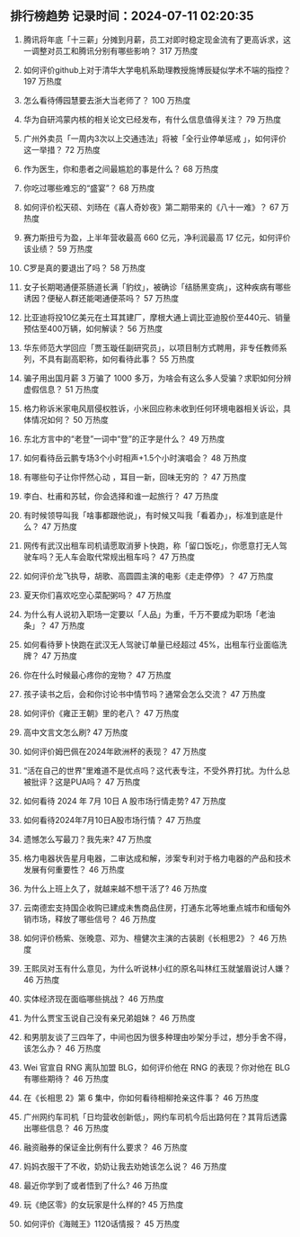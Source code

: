 
## 排行榜趋势 记录时间：2024-07-11 02:20:35
  
  1. 腾讯将年底「十三薪」分摊到月薪，员工对即时稳定现金流有了更高诉求，这一调整对员工和腾讯分别有哪些影响？ 317 万热度
    
  2. 如何评价github上对于清华大学电机系助理教授施博辰疑似学术不端的指控？ 197 万热度
    
  3. 怎么看待傅园慧要去浙大当老师了？ 100 万热度
    
  4. 华为自研鸿蒙内核的相关论文已经发布，有什么信息值得关注？ 79 万热度
    
  5. 广州外卖员「一周内3次以上交通违法」将被「全行业停单惩戒 」，如何评价这一举措？ 72 万热度
    
  6. 作为医生，你和患者之间最尴尬的事是什么？ 68 万热度
    
  7. 你吃过哪些难忘的“盛宴”？ 68 万热度
    
  8. 如何评价松天硕、刘旸在《喜人奇妙夜》第二期带来的《八十一难》？ 67 万热度
    
  9. 赛力斯扭亏为盈，上半年营收最高 660 亿元，净利润最高 17 亿元，如何评价该业绩？ 59 万热度
    
  10. C罗是真的要退出了吗？ 58 万热度
    
  11. 女子长期喝通便茶肠道长满「豹纹」，被确诊「结肠黑变病」，这种疾病有哪些诱因？便秘人群还能喝通便茶吗？ 57 万热度
    
  12. 比亚迪将投10亿美元在土耳其建厂，摩根大通上调比亚迪股价至440元、销量预估至400万辆，如何解读？ 56 万热度
    
  13. 华东师范大学回应「贾玉璇任副研究员」，以项目制方式聘用，非专任教师系列，不具有副高职称，如何看待此事？ 55 万热度
    
  14. 骗子用出国月薪 3 万骗了 1000 多万，为啥会有这么多人受骗？求职如何分辨虚假信息？ 51 万热度
    
  15. 格力称诉米家电风扇侵权胜诉，小米回应称未收到任何环境电器相关诉讼，具体情况如何？ 50 万热度
    
  16. 东北方言中的“老登”一词中“登”的正字是什么？ 49 万热度
    
  17. 如何看待岳云鹏专场3个小时相声+1.5个小时演唱会？ 48 万热度
    
  18. 有哪些句子让你怦然心动 ，耳目一新，回味无穷的 ？ 47 万热度
    
  19. 李白、杜甫和苏轼，你会选择和谁一起旅行？ 47 万热度
    
  20. 有时候领导叫我「啥事都跟他说」，有时候又叫我「看着办」，标准到底是什么？ 47 万热度
    
  21. 网传有武汉出租车司机请愿取消萝卜快跑，称「留口饭吃」，你愿意打无人驾驶车吗？无人车会取代常规出租车吗？ 47 万热度
    
  22. 如何评价龙飞执导，胡歌、高圆圆主演的电影《走走停停》？ 47 万热度
    
  23. 夏天你们喜欢吃空心菜配粥吗？ 47 万热度
    
  24. 为什么有人说初入职场一定要以「人品」为重，千万不要成为职场「老油条」？ 47 万热度
    
  25. 如何看待萝卜快跑在武汉无人驾驶订单量已经超过 45%，出租车行业面临洗牌？ 47 万热度
    
  26. 你在什么时候最心疼你的宠物？ 47 万热度
    
  27. 孩子读书之后，会和你讨论书中情节吗？通常会怎么交流？ 47 万热度
    
  28. 如何评价《雍正王朝》里的老八？ 47 万热度
    
  29. 高中文言文怎么刷? 47 万热度
    
  30. 如何评价姆巴佩在2024年欧洲杯的表现？ 47 万热度
    
  31. “活在自己的世界”里难道不是优点吗？这代表专注，不受外界打扰。为什么总被批评？这是PUA吗？ 47 万热度
    
  32. 如何看待 2024 年 7月 10日 A 股市场行情走势? 47 万热度
    
  33. 如何看待2024年7月10日A股市场行情？ 47 万热度
    
  34. 遗憾怎么写最刀？我先来? 47 万热度
    
  35. 格力电器状告星月电器，二审达成和解，涉案专利对于格力电器的产品和技术发展有何重要性？ 46 万热度
    
  36. 为什么上班上久了，就越来越不想干活了? 46 万热度
    
  37. 云南德宏支持国企收购已建成未售商品住房，打通东北等地重点城市和缅甸外销市场，释放了哪些信号？ 46 万热度
    
  38. 如何评价杨紫、张晚意、邓为、檀健次主演的古装剧《长相思2》？ 46 万热度
    
  39. 王熙凤对玉有什么意见，为什么听说林小红的原名叫林红玉就皱眉说讨人嫌？ 46 万热度
    
  40. 实体经济现在面临哪些挑战？ 46 万热度
    
  41. 为什么贾宝玉说自己没有亲兄弟姐妹？ 46 万热度
    
  42. 和男朋友谈了三四年了，中间也因为很多种理由吵架分手过，想分手舍不得，该怎么办？ 46 万热度
    
  43. Wei 官宣自 RNG 离队加盟 BLG，如何评价他在 RNG 的表现？你对他在 BLG 有哪些期待？ 46 万热度
    
  44. 在《长相思 2》第 6 集中，你如何看待相柳抢亲这件事？ 46 万热度
    
  45. 广州网约车司机「日均营收创新低」，网约车司机今后出路何在？其背后透露出哪些信息？ 46 万热度
    
  46. 融资融券的保证金比例有什么要求？ 46 万热度
    
  47. 妈妈衣服干了不收，奶奶让我去劝她该怎么说？ 46 万热度
    
  48. 最近你学到了或者悟到了什么? 46 万热度
    
  49. 玩《绝区零》的女玩家是什么样的? 45 万热度
    
  50. 如何评价《海贼王》1120话情报？ 45 万热度
    